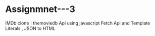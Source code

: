 # Assignmnet---3
IMDb clone | themoviedb Api using javascript Fetch Api and Template Literals , JSON to HTML
